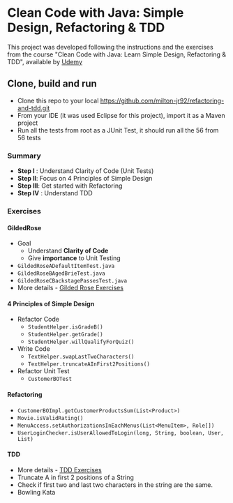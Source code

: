 # Clean Code with Java: Simple Design, Refactoring & TDD

This project was developed following the instructions and the exercises from the course "Clean Code with Java: Learn Simple Design, Refactoring & TDD", available by [Udemy](https://www.udemy.com/course/java-clean-code-with-refactoring-and-tdd/?referralCode=201A00544D2D754A688F)

## Clone, build and run
- Clone this repo to your local https://github.com/milton-jr92/refactoring-and-tdd.git
- From your IDE (it was used Eclipse for this project), import it as a Maven project
- Run all the tests from root as a JUnit Test, it should run all the 56 from 56 tests

### Summary

- **Step I** : Understand Clarity of Code (Unit Tests)
- **Step II**: Focus on 4 Principles of Simple Design
- **Step III**: Get started with Refactoring
- **Step IV** : Understand TDD

### Exercises

#### GildedRose
- Goal
	- Understand **Clarity of Code**
	- Give **importance** to Unit Testing
- `GildedRoseADefaultItemTest.java`
- `GildedRoseBAgedBrieTest.java`
- `GildedRoseCBackstagePassesTest.java`
- More details - [Gilded Rose Exercises](https://github.com/milton-jr92/refactoring-and-tdd/blob/main/GildedRoseProblemStatement.md)

#### 4 Principles of Simple Design
- Refactor Code
	- `StudentHelper.isGradeB()`
	- `StudentHelper.getGrade()`
	- `StudentHelper.willQualifyForQuiz()`
- Write Code
	- `TextHelper.swapLastTwoCharacters()`
	- `TextHelper.truncateAInFirst2Positions()`
- Refactor Unit Test
	- `CustomerBOTest`

#### Refactoring
- `CustomerBOImpl.getCustomerProductsSum(List<Product>)`
- `Movie.isValidRating()`
- `MenuAccess.setAuthorizationsInEachMenus(List<MenuItem>, Role[])`
- `UserLoginChecker.isUserAllowedToLogin(long, String, boolean, User, List)`

#### TDD
- More details - [TDD Exercises](https://github.com/milton-jr92/refactoring-and-tdd/blob/main/tdd.md)
- Truncate A in first 2 positions of a String
- Check if first two and last two characters in the string are the same.
- Bowling Kata
